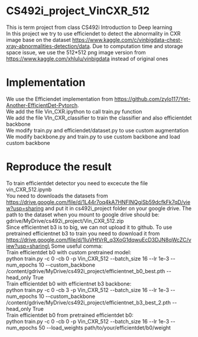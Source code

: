 # CS492i_project_VinCXR_512
This is term project from class CS492i Introduction to Deep learning \
In this project we try to use efficiendet to detect the abnormality in CXR image base on the dataset https://www.kaggle.com/c/vinbigdata-chest-xray-abnormalities-detection/data. Due to computation time and storage space issue, we use the 512*512 png image version from https://www.kaggle.com/xhlulu/vinbigdata instead of original ones 

# Implementation
We use the Efficiendet implementation from https://github.com/zylo117/Yet-Another-EfficientDet-Pytorch. \
We add the file Vin_CXR.ipython to call train.py function \
We add the file VIn_CXR_classifier to train the classifier and also efficientdet backbone \
We modify train.py and efficiendet/dataset.py to use custom augmentation \
We modify backbone.py and train.py to use custom backbone and load custom backbone 
 
# Reproduce the result
To train efficientdet detector you need to excecute the file vin_CXR_512.ipynb\
You need to downloads the datasets from https://drive.google.com/file/d/1L44r7oq4kA7HNFINQgiSb59dcfkFk7qD/view?usp=sharing and put it in cs492i_project folder on your google drive. The path to the dataset when you mount to google drive should be: gdrive/MyDrive/cs492i_project/Vin_CXR_512.zip \
Since efficientnet b3 is to big, we can not upload it to github. To use pretrained efficientnet b3 to train you need to download it from https://drive.google.com/file/d/1IuVHtVrR_q3XoG1dqwuEcD3DJN8qWcZC/view?usp=sharing\
Some useful comma:\
Train efficientdet b0 with custom pretrained model:\
 python train.py -c 0 -cb 0 -p Vin_CXR_512 --batch_size 16 --lr 1e-3 --num_epochs 10 --custom_backbone /content/gdrive/MyDrive/cs492i_project/efficientnet_b0_best.pth --head_only True \
Train efficientdet b0 with efficientnet b3 backbone:\
 python train.py -c 0 -cb 3 -p Vin_CXR_512 --batch_size 16 --lr 1e-3 --num_epochs 10 --custom_backbone /content/gdrive/MyDrive/cs492i_project/efficientnet_b3_best_2.pth --head_only True \
Train efficientdet b0 from pretrained efficientdet b0: \
 python train.py -c 0 -cb 0 -p Vin_CXR_512 --batch_size 16 --lr 1e-3 --num_epochs 50 --load_weights path/to/your/efficientdet/b0/weight
